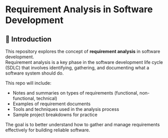 # Requirement Analysis in Software Development

## 📌 Introduction

This repository explores the concept of **requirement analysis** in software development.  
Requirement analysis is a key phase in the software development life cycle (SDLC) that involves identifying, gathering, and documenting what a software system should do.

This repo will include:
- Notes and summaries on types of requirements (functional, non-functional, technical)
- Examples of requirement documents
- Tools and techniques used in the analysis process
- Sample project breakdowns for practice

The goal is to better understand how to gather and manage requirements effectively for building reliable software.
